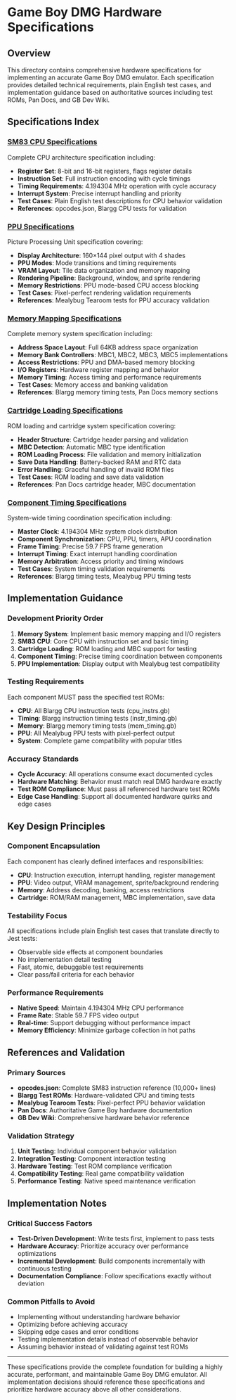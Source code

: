 # Game Boy DMG Hardware Specifications

## Overview

This directory contains comprehensive hardware specifications for implementing an accurate Game Boy DMG emulator. Each specification provides detailed technical requirements, plain English test cases, and implementation guidance based on authoritative sources including test ROMs, Pan Docs, and GB Dev Wiki.

## Specifications Index

### [SM83 CPU Specifications](./sm83-cpu.md)

Complete CPU architecture specification including:

- **Register Set**: 8-bit and 16-bit registers, flags register details
- **Instruction Set**: Full instruction encoding with cycle timings
- **Timing Requirements**: 4.194304 MHz operation with cycle accuracy
- **Interrupt System**: Precise interrupt handling and priority
- **Test Cases**: Plain English test descriptions for CPU behavior validation
- **References**: opcodes.json, Blargg CPU tests for validation

### [PPU Specifications](./ppu.md)

Picture Processing Unit specification covering:

- **Display Architecture**: 160×144 pixel output with 4 shades
- **PPU Modes**: Mode transitions and timing requirements
- **VRAM Layout**: Tile data organization and memory mapping
- **Rendering Pipeline**: Background, window, and sprite rendering
- **Memory Restrictions**: PPU mode-based CPU access blocking
- **Test Cases**: Pixel-perfect rendering validation requirements
- **References**: Mealybug Tearoom tests for PPU accuracy validation

### [Memory Mapping Specifications](./memory-mapping.md)

Complete memory system specification including:

- **Address Space Layout**: Full 64KB address space organization
- **Memory Bank Controllers**: MBC1, MBC2, MBC3, MBC5 implementations
- **Access Restrictions**: PPU and DMA-based memory blocking
- **I/O Registers**: Hardware register mapping and behavior
- **Memory Timing**: Access timing and performance requirements
- **Test Cases**: Memory access and banking validation
- **References**: Blargg memory timing tests, Pan Docs memory sections

### [Cartridge Loading Specifications](./cartridge-loading.md)

ROM loading and cartridge system specification covering:

- **Header Structure**: Cartridge header parsing and validation
- **MBC Detection**: Automatic MBC type identification
- **ROM Loading Process**: File validation and memory initialization
- **Save Data Handling**: Battery-backed RAM and RTC data
- **Error Handling**: Graceful handling of invalid ROM files
- **Test Cases**: ROM loading and save data validation
- **References**: Pan Docs cartridge header, MBC documentation

### [Component Timing Specifications](./component-timing.md)

System-wide timing coordination specification including:

- **Master Clock**: 4.194304 MHz system clock distribution
- **Component Synchronization**: CPU, PPU, timers, APU coordination
- **Frame Timing**: Precise 59.7 FPS frame generation
- **Interrupt Timing**: Exact interrupt handling coordination
- **Memory Arbitration**: Access priority and timing windows
- **Test Cases**: System timing validation requirements
- **References**: Blargg timing tests, Mealybug PPU timing tests

## Implementation Guidance

### Development Priority Order

1. **Memory System**: Implement basic memory mapping and I/O registers
2. **SM83 CPU**: Core CPU with instruction set and basic timing
3. **Cartridge Loading**: ROM loading and MBC support for testing
4. **Component Timing**: Precise timing coordination between components
5. **PPU Implementation**: Display output with Mealybug test compatibility

### Testing Requirements

Each component MUST pass the specified test ROMs:

- **CPU**: All Blargg CPU instruction tests (cpu_instrs.gb)
- **Timing**: Blargg instruction timing tests (instr_timing.gb)
- **Memory**: Blargg memory timing tests (mem_timing.gb)
- **PPU**: All Mealybug PPU tests with pixel-perfect output
- **System**: Complete game compatibility with popular titles

### Accuracy Standards

- **Cycle Accuracy**: All operations consume exact documented cycles
- **Hardware Matching**: Behavior must match real DMG hardware exactly
- **Test ROM Compliance**: Must pass all referenced hardware test ROMs
- **Edge Case Handling**: Support all documented hardware quirks and edge cases

## Key Design Principles

### Component Encapsulation

Each component has clearly defined interfaces and responsibilities:

- **CPU**: Instruction execution, interrupt handling, register management
- **PPU**: Video output, VRAM management, sprite/background rendering
- **Memory**: Address decoding, banking, access restrictions
- **Cartridge**: ROM/RAM management, MBC implementation, save data

### Testability Focus

All specifications include plain English test cases that translate directly to Jest tests:

- Observable side effects at component boundaries
- No implementation detail testing
- Fast, atomic, debuggable test requirements
- Clear pass/fail criteria for each behavior

### Performance Requirements

- **Native Speed**: Maintain 4.194304 MHz CPU performance
- **Frame Rate**: Stable 59.7 FPS video output
- **Real-time**: Support debugging without performance impact
- **Memory Efficiency**: Minimize garbage collection in hot paths

## References and Validation

### Primary Sources

- **opcodes.json**: Complete SM83 instruction reference (10,000+ lines)
- **Blargg Test ROMs**: Hardware-validated CPU and timing tests
- **Mealybug Tearoom Tests**: Pixel-perfect PPU behavior validation
- **Pan Docs**: Authoritative Game Boy hardware documentation
- **GB Dev Wiki**: Comprehensive hardware behavior reference

### Validation Strategy

1. **Unit Testing**: Individual component behavior validation
2. **Integration Testing**: Component interaction testing
3. **Hardware Testing**: Test ROM compliance verification
4. **Compatibility Testing**: Real game compatibility validation
5. **Performance Testing**: Native speed maintenance verification

## Implementation Notes

### Critical Success Factors

- **Test-Driven Development**: Write tests first, implement to pass tests
- **Hardware Accuracy**: Prioritize accuracy over performance optimizations
- **Incremental Development**: Build components incrementally with continuous testing
- **Documentation Compliance**: Follow specifications exactly without deviation

### Common Pitfalls to Avoid

- Implementing without understanding hardware behavior
- Optimizing before achieving accuracy
- Skipping edge cases and error conditions
- Testing implementation details instead of observable behavior
- Assuming behavior instead of validating against test ROMs

---

These specifications provide the complete foundation for building a highly accurate, performant, and maintainable Game Boy DMG emulator. All implementation decisions should reference these specifications and prioritize hardware accuracy above all other considerations.

